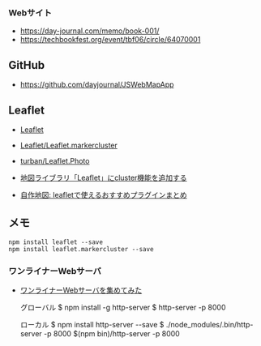 ### Webサイト
* <https://day-journal.com/memo/book-001/>
* <https://techbookfest.org/event/tbf06/circle/64070001>

## GitHub
* <https://github.com/dayjournal/JSWebMapApp>


Leaflet
----
* [Leaflet](https://leafletjs.com/)

* [Leaflet/Leaflet.markercluster](https://github.com/Leaflet/Leaflet.markercluster)
* [turban/Leaflet.Photo](https://github.com/turban/Leaflet.Photo)

* [地図ライブラリ「Leaflet」にcluster機能を追加する](https://qiita.com/mitch0807/items/52698a561d4255578657)
* [自作地図: leafletで使えるおすすめプラグインまとめ](https://qiita.com/pokohide/items/6329f1f92253ced23599)


メモ
-----

    npm install leaflet --save
    npm install leaflet.markercluster --save

### ワンライナーWebサーバ

* [ワンライナーWebサーバを集めてみた](https://qiita.com/sudahiroshi/items/e74d61d939f18779970d)

    グローバル
    $ npm install -g http-server
    $ http-server -p 8000

    ローカル
    $ npm install http-server --save
    $ ./node_modules/.bin/http-server -p 8000
    $(npm bin)/http-server -p 8000
